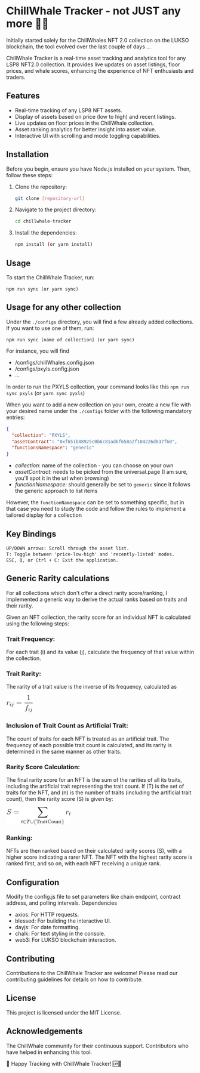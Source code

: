 # ChillWhale Tracker - not JUST any more 🐳🆙

Initially started solely for the ChillWhales NFT 2.0 collection on the LUKSO blockchain, the tool evolved over the last couple of days ... 


ChillWhale Tracker is a real-time asset tracking and analytics tool for any LSP8 NFT2.0 collection. 
It provides live updates on asset listings, floor prices, and whale scores, enhancing the experience of NFT enthusiasts and traders.

## Features

- Real-time tracking of any LSP8 NFT assets.
- Display of assets based on price (low to high) and recent listings.
- Live updates on floor prices in the ChillWhale collection.
- Asset ranking analytics for better insight into asset value.
- Interactive UI with scrolling and mode toggling capabilities.

## Installation

Before you begin, ensure you have Node.js installed on your system. Then, follow these steps:

1. Clone the repository:
   ```bash
   git clone [repository-url]
   ```
2. Navigate to the project directory:
   ```bash
   cd chillwhale-tracker
   ```
3. Install the dependencies:

   ```bash
   npm install (or yarn install)
   ```

## Usage

To start the ChillWhale Tracker, run:
   ```
   npm run sync (or yarn sync)
   ```

## Usage for any other collection

Under the `./configs` directory, you will find a few already added collections. If you want to use one of them, run:

   ```
   npm run sync [name of collection] (or yarn sync)
   ```
For instance, you will find
- /configs/chillWhales.config.json
- /configs/pxyls.config.json
- ...

In order to run the PXYLS collection, your command looks like this `npm run sync pxyls` (or `yarn sync pyxls`)

When you want to add a new collection on your own, create a new file with your desired name under the `./configs` folder
with the following mandatory entries:

```json
{
  "collection": "PXYLS",
  "assetContract": "0xf651b88925c0b6c81ad6f658a2f104226d837f60",
  "functionsNamespace": "generic"
}
```

- _collection_: name of the collection - you can choose on your own
- _assetContract_: needs to be picked from the universal.page (I am sure, you'll spot it in the url when browsing)
- _functionNamespace_: should generally be set to `generic` since it follows the generic approach to list items

However, the `functionNamespace` can be set to something specific, but in that case you need to study the code and follow the rules to implement a tailored display for a collection


## Key Bindings

    UP/DOWN arrows: Scroll through the asset list.
    T: Toggle between 'price-low-high' and 'recently-listed' modes.
    ESC, Q, or Ctrl + C: Exit the application.


## Generic Rarity calculations 

For all collections which don't offer a direct rarity score/ranking, I implemented a generic way to derive the actual ranks based on traits and their rarity.

Given an NFT collection, the rarity score for an individual NFT is calculated using the following steps:

### Trait Frequency: 

For each trait (i) and its value (j), calculate the frequency of that value within the collection.

### Trait Rarity:

The rarity of a trait value is the inverse of its frequency, calculated as 

   ![Rarity Score Calculation - 2](/docs/eq-2.png)

### Inclusion of Trait Count as Artificial Trait: 

The count of traits for each NFT is treated as an artificial trait. 
The frequency of each possible trait count is calculated, and its rarity is determined in the same manner as other traits.

### Rarity Score Calculation: 

The final rarity score for an NFT is the sum of the rarities of all its traits, 
including the artificial trait representing the trait count. 
If (T) is the set of traits for the NFT, and (n) is the number of traits (including the artificial trait count), then the rarity score (S) is given by:

   ![Rarity Score Calculation - 4](/docs/eq-4.png)

### Ranking: 

NFTs are then ranked based on their calculated rarity scores (S), with a higher score indicating a rarer NFT. 
The NFT with the highest rarity score is ranked first, and so on, with each NFT receiving a unique rank.


## Configuration

Modify the config.js file to set parameters like chain endpoint, contract address, and polling intervals.
Dependencies

   * axios: For HTTP requests.
   * blessed: For building the interactive UI.
   * dayjs: For date formatting.
   * chalk: For text styling in the console.
   * web3: For LUKSO blockchain interaction.

## Contributing

Contributions to the ChillWhale Tracker are welcome! Please read our contributing guidelines for details on how to contribute.

## License

This project is licensed under the MIT License.

## Acknowledgements

The ChillWhale community for their continuous support. Contributors who have helped in enhancing this tool.

🚀 Happy Tracking with ChillWhale Tracker! 🆙🐳
